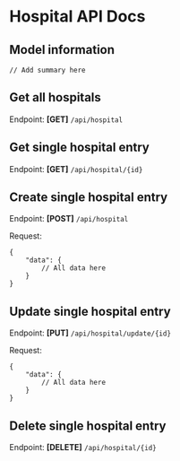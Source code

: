 # Hospital API Docs

## Model information
```
// Add summary here
```

## Get all hospitals
Endpoint: **[GET]** `/api/hospital`

## Get single hospital entry
Endpoint: **[GET]** `/api/hospital/{id}`

## Create single hospital entry
Endpoint: **[POST]** `/api/hospital`

Request:
```
{
    "data": {
        // All data here
    }
}
```

## Update single hospital entry
Endpoint: **[PUT]** `/api/hospital/update/{id}`

Request:
```
{
    "data": {
        // All data here
    }
}
```

## Delete single hospital entry
Endpoint: **[DELETE]** `/api/hospital/{id}`